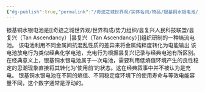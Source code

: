 ```yaml
---
{"dg-publish":true,"permalink":"/奇迹之城世界观/实体名词/物品/银基铜水银电池/","dgPassFrontmatter":true}
---
```


银基铜水银电池是[[奇迹之城世界观/世界构成/势力组织/昙复兴人民科技联盟/昙复兴（Tan Ascendancy）\|昙复兴（Tan Ascendancy）]]组织研制的一种熵流电池。
该电池利用不同金属间抗混乱性质的差异来将金属纯粹度转化为电能输出
该电池放电行为类似经典化学电池，充电行为根据昙复兴记录与经典电池有所区别。
在经典意义上，银基铜水银电池属于一次电池，需要利用低熵值环境产生的良性稳定的思潮现象直接将其转化为‘使用前’的状态。这在经典叙事中并不被认为是充电。
银基铜水银电池在不同的熵值、不同稳定度环境下的使用寿命与等效电能容量不同，这个数字通常是浮动的。
